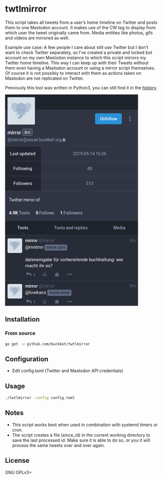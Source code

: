 # twtlmirror

This script takes all tweets from a user’s home timeline on Twitter and posts them to one Mastodon account.
It makes use of the CW tag to display from which user the tweet originally came from.
Media entities like photos, gifs and videos are mirrored as well.

Example use case:
A few people I care about still use Twitter but I don’t want to check Twitter separately, so I’ve created a private
and locked bot account on my own Mastodon instance to which this script mirrors my Twitter home timeline. This way I
can keep up with their Tweets without them even having a Mastodon account or using a mirror script themselves.
Of course it is not possibly to interact with them as actions taken on Mastodon are not replicated on Twitter.

Previously this tool was written in Python3, you can still find it in the [history](https://github.com/buckket/twtlmirror/tree/d7a8d3dc5d398d3f8042051251619cb2a996c349).

![Example of a twtlmirror bot profile](mirror.png)

## Installation

### From source

```sh
go get -u github.com/buckket/twtlmirror
```

## Configuration

- Edit config.toml (Twitter and Mastodon API credentials)


## Usage

```sh
./twtlmirror -config config.toml
```

## Notes

- This script works best when used in combination with systemd timers or cron.
- The script creates a file (since_id) in the current working directory to save the last processed id.
  Make sure it is able to do so, or you it will process the same tweets over and over again.

## License

GNU GPLv3+
